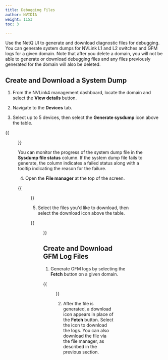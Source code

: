 ```yaml
---
title: Debugging Files
author: NVIDIA
weight: 1153
toc: 3

---
```


Use the NetQ UI to generate and download diagnostic files for debugging. You can generate system dumps for NVLink L1 and L2 switches and GFM logs for a given domain. Note that after you delete a domain, you will not be able to generate or download debugging files and any files previously generated for the domain will also be deleted.

## Create and Download a System Dump

1. From the NVLink4 management dashboard, locate the domain and select the **View details** button.

2. Navigate to the **Devices** tab.

3. Select up to 5 devices, then select the **Generate sysdump** icon above the table. 

{{<figure src="/images/netq/gen-sysdump-480.png" alt="" width="700">}}

You can monitor the progress of the system dump file in the **Sysdump file status** column. If the system dump file fails to generate, the column indicates a failed status along with a tooltip indicating the reason for the failure.

4. Open the **File manager** at the top of the screen.

{{<figure src="/images/netq/file-manager-button-480.png" alt="" width="400">}}

5. Select the files you'd like to download, then select the download icon above the table. 

{{<figure src="/images/netq/file-manager-pop-480.png" alt="" width="700">}}

## Create and Download GFM Log Files

1. Generate GFM logs by selecting the **Fetch** button on a given domain.

{{<figure src="/images/netq/gfm-fetch-480.png" alt="" width="1100">}}

2. After the file is generated, a download icon appears in place of the **Fetch** button. Select the icon to download the logs. You can also download the file via the file manager, as described in the previous section.
  